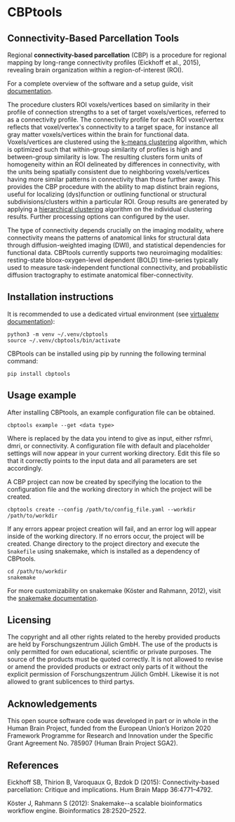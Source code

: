 # CBPtools

## Connectivity-Based Parcellation Tools
Regional **connectivity-based parcellation** (CBP) is a procedure for regional mapping by long-range connectivity
profiles (Eickhoff et al., 2015), revealing brain organization within a region-of-interest (ROI).

For a complete overview of the software and a setup guide, visit 
[documentation](https://cbptools.readthedocs.io/en/latest/).

The procedure clusters ROI voxels/vertices based on similarity in their profile of connection strengths to a set of
target voxels/vertices, referred to as a connectivity profile. The connectivity profile for each ROI voxel/vertex
reflects that voxel/vertex's connectivity to a target space, for instance all gray matter voxels/vertices within the
brain for functional data. Voxels/vertices are clustered using the
[k-means clustering](http://scikit-learn.org/stable/modules/generated/sklearn.cluster.KMeans.html) algorithm, which
is optimized such that within-group similarity of profiles is high and between-group similarity is low. The resulting
clusters form units of homogeneity within an ROI delineated by differences in connectivity, with the units being
spatially consistent due to neighboring voxels/vertices having more similar patterns in connectivity than those further
away. This provides the CBP procedure with the ability to map distinct brain regions, useful for localizing
(dys)function or outlining functional or structural subdivisions/clusters within a particular ROI. Group results are
generated by applying a [hierarchical clustering](https://docs.scipy.org/doc/scipy/reference/cluster.hierarchy.html)
algorithm on the individual clustering results. Further processing options can configured by the user.

The type of connectivity depends crucially on the imaging modality, where connectivity means the patterns of anatomical
links for structural data through diffusion-weighted imaging (DWI), and statistical dependencies for functional data.
CBPtools currently supports two neuroimaging modalities: resting-state bloox-oxygen-level dependent (BOLD) time-series
typically used to measure task-independent functional connectivity, and probabilistic diffusion tractography to
estimate anatomical fiber-connectivity.

## Installation instructions
It is recommended to use a dedicated virtual environment (see
[virtualenv documentation](https://packaging.python.org/guides/installing-using-pip-and-virtual-environments)):

    python3 -m venv ~/.venv/cbptools
    source ~/.venv/cbptools/bin/activate

CBPtools can be installed using pip by running the following terminal command:

    pip install cbptools


## Usage example
After installing CBPtools, an example configuration file can be obtained.

    cbptools example --get <data type>

Where <data type> is replaced by the data you intend to give as input, either rsfmri, dmri, or connectivity. A
configuration file with default and placeholder settings will now appear in your current working directory. Edit this
file so that it correctly points to the input data and all parameters are set accordingly.

A CBP project can now be created by specifying the location to the configuration file and the working directory in
which the project will be created.

    cbptools create --config /path/to/config_file.yaml --workdir /path/to/workdir

If any errors appear project creation will fail, and an error log will appear inside of the working directory. If no
errors occur, the project will be created. Change directory to the project directory and execute the `Snakefile` using
snakemake, which is installed as a dependency of CBPtools.

    cd /path/to/workdir
    snakemake

For more customizability on snakemake (Köster and Rahmann, 2012), visit the
[snakemake documentation](https://snakemake.readthedocs.io/en/stable/).

## Licensing
The copyright and all other rights related to the hereby provided products are held by Forschungszentrum Jülich GmbH. 
The use of the products is only permitted for own educational, scientific or private purposes. The source of the 
products must be quoted correctly. It is not allowed to revise or amend the provided products or extract only parts 
of it without the explicit permission of Forschungszentrum Jülich GmbH. Likewise it is not allowed to grant 
sublicences to third partys.

## Acknowledgements
This open source software code was developed in part or in whole in the Human Brain Project, funded from the European 
Union’s Horizon 2020 Framework Programme for Research and Innovation under the Specific Grant Agreement No. 785907 
(Human Brain Project SGA2).

## References
Eickhoff SB, Thirion B, Varoquaux G, Bzdok D (2015): Connectivity-based parcellation: Critique and implications.
Hum Brain Mapp 36:4771–4792.

Köster J, Rahmann S (2012): Snakemake--a scalable bioinformatics workflow engine. Bioinformatics 28:2520–2522.

